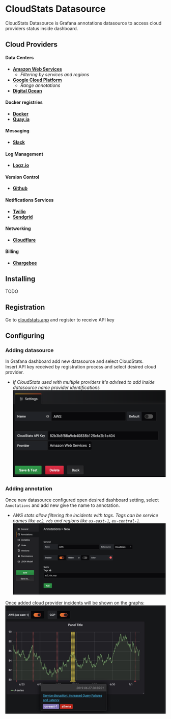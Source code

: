 # CloudStats Datasource
CloudStats Datasource is Grafana annotations datasource to access cloud providers status inside dashboard.

## Cloud Providers
#### Data Centers
- [**Amazon Web Services**](https://aws.amazon.com/)  
  - *Filtering by services and regions*
- [**Google Cloud Platform**](https://cloud.google.com/)  
  - *Range annotations*
- [**Digital Ocean**](https://digitalocean.com/)
#### Docker registries
- [**Docker**](https://hub.docker.com/)
- [**Quay.ia**](https://quay.io)
#### Messaging
- [**Slack**](https://slack.com)
#### Log Management
- [**Logz.io**](https://logz.io)
#### Version Control
- [**Github**](https://github.com)
#### Notifications Services
- [**Twilio**](https://twilio.com)
- [**Sendgrid**](https://sendgrid.com)
#### Networking
- [**Cloudflare**](https://cloudflare.com)
#### Billing
- [**Chargebee**](https://chargebee.com)

## Installing
TODO

## Registration
Go to [cloudstats.app](https://cloudstats.app) and register to receive API key

## Configuring
### Adding datasource
In Grafana dashboard add new datasource and select CloudStats.  
Insert API key received by registration process and select desired cloud provider.  
- *If CloudStats used with multiple providers it's advised to add inside datasource name provider identifications*  
![Adding datasource](src/img/new-datasource.png "Adding datasource")

### Adding annotation
Once new datasource configured open desired dashboard setting, select `Annotations` and add new give the name to annotation.  
- *AWS stats allow filtering the incidents with tags. Tags can be service names like `ec2`, `rds` and regions like `us-east-1`, `eu-central-1`.*  
![Adding annotation](src/img/new-annotation.png "Adding annotation")  

Once added cloud provider incidents will be shown on the graphs:  
![Graph annotation](src/img/graph-annotation.png "Graph annotation")